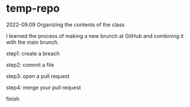 # temp-repo
2022-09.09 Organizing the contents of the class

I learned the process of making a new brunch at GitHub and combining it with the main brunch.

step1: create a breach

step2: commit a file

step3: open a pull request

step4: merge your pull request

finish
